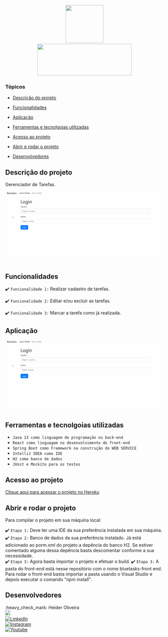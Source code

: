 <p align="center">

<img src="https://media.giphy.com/media/M9gbBd9nbDrOTu1Mqx/giphy.gif" width="120" height="120"/>
 <br>
<img src="http://img.shields.io/static/v1?label=STATUS%20DO%20PROJETO&message=CONCLUIDO&color=GREEN&style=for-the-badge" width="300" height="100"/>
</p>

### Tópicos 

- [Descrição do projeto](#descrição-do-projeto)

- [Funcionalidades](#funcionalidades)

- [Aplicação](#aplicação)

- [Ferramentas e tecnolgoias utilizadas](#ferramentas-e-tecnolgoias-utilizadas)

- [Acesso ao projeto](#acesso-ao-projeto)

- [Abrir e rodar o projeto](#abrir-e-rodar-o-projeto)

- [Desenvolvedores](#desenvolvedores)

## Descrição do projeto 

<p align="justify">
Gerenciador de Tarefas.
 
![](https://raw.githubusercontent.com/Heider1988/bluetasks-backend/master/print-apresentacao.gif)

</p>



## Funcionalidades

:heavy_check_mark: `Funcionalidade 1:` Realizar cadastro de tarefas.

:heavy_check_mark: `Funcionalidade 2:` Editar e/ou excluir as tarefas.

:heavy_check_mark: `Funcionalidade 3:` Marcar a tarefa como já realizada.

## Aplicação

<div align="center">

 ![](https://raw.githubusercontent.com/Heider1988/bluetasks-backend/master/print-apresentacao.gif)

</div>

###

## Ferramentas e tecnolgoias utilizadas

- ``Java 13 como linguagem de programação no back-end``
- ``React como linguagem no desenvolvimento do front-end``
- ``Spring Boot como Framework na construção do WEB SERVICE``
- ``IntelliJ IDEA como IDE``
- ``H2 como banco de dados``
- ``JUnit e Mockito para os testes``

###


## Acesso ao projeto
<a href="https://www.linkedin.com/in/heider1988/">Clique aqui para acessar o projeto no Heroku</a></p>

## Abrir e rodar o projeto

Para compilar o projeto em sua máquina local:

:heavy_check_mark: `Etapa 1:` Deve ter uma IDE da sua preferência instalada em sua máquina.
</br>
:heavy_check_mark: `Etapa 2:` Banco de dados da sua preferência instalado. Já está adicionado ao porm.xml do projeto a depência do banco H2. Se estiver comentado alguma dessa depência basta descomentar conforme a sua necessidade.
</br>
:heavy_check_mark: `Etapa 3:` Agora basta importar o projeto e efetuar o build.
:heavy_check_mark: `Etapa 3:` A pasta do front-end está nesse repositório com o nome bluetasks-front end. Para rodar o front-end basta importar a pasta usando o Visual Studio e depois executar o comando "npm install".

## Desenvolvedores
<div id="badges">
 :heavy_check_mark: Heider Oliveira 
 <br>
  <img src="https://avatars.githubusercontent.com/u/33627744?v=4" width=130>
 <br>
  <a target="_blank" href="https://www.linkedin.com/in/heider1988/">
    <img src="https://img.shields.io/badge/LinkedIn-blue?style=for-the-badge&logo=linkedin&logoColor=white" alt="LinkedIn"/ width="130">
  </a>
 <br>
  <a target="_blank" href="https://www.instagram.com/heider.oliveira/">
  <img src="https://img.shields.io/badge/Instagram-blue?style=for-the-badge&logo=instagram&logoColor=white" alt="Instagram"/ width="130">
  </a>
 <br>
  <a target="_blank" href="https://www.youtube.com/channel/UCAIx0AsetLKoPyyAGDTcZCQ">
    <img src="https://img.shields.io/badge/YouTube-FF0000?style=for-the-badge&logo=youtube&logoColor=white" alt="Youtube"/ width="130">
  </a>
</div>

